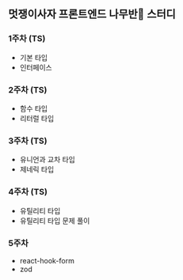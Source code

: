 ## 멋쟁이사자 프론트엔드 나무반🌳 스터디

### 1주차 (TS)

- 기본 타입
- 인터페이스

### 2주차 (TS)

- 함수 타입
- 리터럴 타입

### 3주차 (TS)

- 유니언과 교차 타입
- 제네릭 타입

### 4주차 (TS)

- 유틸리티 타입
- 유틸리티 타입 문제 풀이

### 5주차

- react-hook-form
- zod
